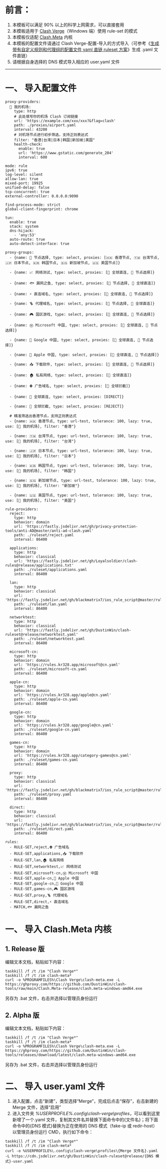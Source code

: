 # 前言：
1. 本模板可以满足 90% 以上的科学上网需求，可以直接套用
2. 本模板适用于 [Clash Verge](https://github.com/zzzgydi/clash-verge)（Windows 端）使用 rule-set 的模式
3. 本模板仅适配 [Clash.Meta](https://github.com/MetaCubeX/Clash.Meta) 内核
4. 本模板的配置文件请通过 Clash Verge-配置-导入的方式导入（可参考《[生成带有自定义规则和代理组的配置文件 yaml 直链 ruleset 方案](https://github.com/DustinWin/clash-tutorials/blob/main/%E6%95%99%E7%A8%8B%E5%90%88%E9%9B%86/%E7%94%9F%E6%88%90%E5%B8%A6%E6%9C%89%E8%87%AA%E5%AE%9A%E4%B9%89%E8%A7%84%E5%88%99%E5%92%8C%E4%BB%A3%E7%90%86%E7%BB%84%E7%9A%84%E9%85%8D%E7%BD%AE%E6%96%87%E4%BB%B6%20yaml%20%E7%9B%B4%E9%93%BE%20ruleset%20%E6%96%B9%E6%A1%88.md)》生成 .yaml 文件直链）
5. 请根据自身选择的 DNS 模式导入相应的 user.yaml 文件
---
# 一、 导入配置文件
```
proxy-providers:
  🛫 我的机场:
    type: http
    # 此处填写你的机场 Clash 订阅链接
    url: 'https://example.com/xxx/xxx?&flag=clash'
    path: ./proxies/airport.yaml
    interval: 43200
    # 对机场节点进行初步筛选，支持正则表达式
    filter: "香港|台湾|日本|韩国|新加坡|美国"
    health-check:
      enable: true
      url: 'https://www.gstatic.com/generate_204'
      interval: 600

mode: rule
ipv6: true
log-level: silent
allow-lan: true
mixed-port: 19925
unified-delay: false
tcp-concurrent: true
external-controller: 0.0.0.0:9090

find-process-mode: strict
global-client-fingerprint: chrome

tun:
  enable: true
  stack: system
  dns-hijack:
    - 'any:53'
  auto-route: true
  auto-detect-interface: true

proxy-groups:
  - {name: 🚀 节点选择, type: select, proxies: [🇭🇰 香港节点, 🇹🇼 台湾节点, 🇯🇵 日本节点, 🇰🇷 韩国节点, 🇸🇬 新加坡节点, 🇺🇸 美国节点]}

  - {name: 📈 网络测试, type: select, proxies: [🎯 全球直连, 🚀 节点选择]}

  - {name: 🐟 漏网之鱼, type: select, proxies: [🚀 节点选择, 🎯 全球直连]}

  - {name: ⚡ 直连域名, type: select, proxies: [🎯 全球直连, 🚀 节点选择]}

  - {name: 🪜 代理域名, type: select, proxies: [🚀 节点选择, 🎯 全球直连]}

  - {name: 🎮 国区游戏, type: select, proxies: [🎯 全球直连, 🚀 节点选择]}

  - {name: Ⓜ️ Microsoft 中国, type: select, proxies: [🎯 全球直连, 🚀 节点选择]}

  - {name: 🗽 Google 中国, type: select, proxies: [🎯 全球直连, 🚀 节点选择]}

  - {name: 🍎 Apple 中国, type: select, proxies: [🎯 全球直连, 🚀 节点选择]}

  - {name: 📥 下载软件, type: select, proxies: [🎯 全球直连, 🚀 节点选择]}

  - {name: 🏠 私有网络, type: select, proxies: [🎯 全球直连]}

  - {name: ⛔️ 广告域名, type: select, proxies: [🛑 全球拦截]}

  - {name: 🎯 全球直连, type: select, proxies: [DIRECT]}

  - {name: 🛑 全球拦截, type: select, proxies: [REJECT]}

  # 精准筛选出香港节点，支持正则表达式
  - {name: 🇭🇰 香港节点, type: url-test, tolerance: 100, lazy: true, use: [🛫 我的机场], filter: "香港"}

  - {name: 🇹🇼 台湾节点, type: url-test, tolerance: 100, lazy: true, use: [🛫 我的机场], filter: "台湾"}

  - {name: 🇯🇵 日本节点, type: url-test, tolerance: 100, lazy: true, use: [🛫 我的机场], filter: "日本"}

  - {name: 🇰🇷 韩国节点, type: url-test, tolerance: 100, lazy: true, use: [🛫 我的机场], filter: "韩国"}

  - {name: 🇸🇬 新加坡节点, type: url-test, tolerance: 100, lazy: true, use: [🛫 我的机场], filter: "新加坡"}

  - {name: 🇺🇸 美国节点, type: url-test, tolerance: 100, lazy: true, use: [🛫 我的机场], filter: "美国"}

rule-providers:
  reject:
    type: http
    behavior: domain
    url: 'https://fastly.jsdelivr.net/gh/privacy-protection-tools/anti-AD@master/anti-ad-clash.yaml'
    path: ./ruleset/reject.yaml
    interval: 86400

  applications:
    type: http
    behavior: classical
    url: 'https://fastly.jsdelivr.net/gh/Loyalsoldier/clash-rules@release/applications.txt'
    path: ./ruleset/applications.yaml
    interval: 86400

  lan:
    type: http
    behavior: classical
    url: 'https://fastly.jsdelivr.net/gh/blackmatrix7/ios_rule_script@master/rule/Clash/Lan/Lan_No_Resolve.yaml'
    path: ./ruleset/lan.yaml
    interval: 86400

  networktest:
    type: http
    behavior: classical
    url: 'https://fastly.jsdelivr.net/gh/DustinWin/clash-ruleset@release/networktest.yaml'
    path: ./ruleset/networktest.yaml
    interval: 86400

  microsoft-cn:
    type: http
    behavior: domain
    url: 'https://rules.kr328.app/microsoft@cn.yaml'
    path: ./ruleset/microsoft-cn.yaml
    interval: 86400

  apple-cn:
    type: http
    behavior: domain
    url: 'https://rules.kr328.app/apple@cn.yaml'
    path: ./ruleset/apple-cn.yaml
    interval: 86400

  google-cn:
    type: http
    behavior: domain
    url: 'https://rules.kr328.app/google@cn.yaml'
    path: ./ruleset/google-cn.yaml
    interval: 86400

  games-cn:
    type: http
    behavior: domain
    url: 'https://rules.kr328.app/category-games@cn.yaml'
    path: ./ruleset/games-cn.yaml
    interval: 86400

  proxy:
    type: http
    behavior: classical
    url: 'https://fastly.jsdelivr.net/gh/blackmatrix7/ios_rule_script@master/rule/Clash/Proxy/Proxy_Classical.yaml'
    path: ./ruleset/proxy.yaml
    interval: 86400

  direct:
    type: http
    behavior: classical
    url: 'https://fastly.jsdelivr.net/gh/blackmatrix7/ios_rule_script@master/rule/Clash/ChinaMax/ChinaMax_Classical.yaml'
    path: ./ruleset/direct.yaml
    interval: 86400

rules:
  - RULE-SET,reject,⛔️ 广告域名
  - RULE-SET,applications,📥 下载软件
  - RULE-SET,lan,🏠 私有网络
  - RULE-SET,networktest,📈 网络测试
  - RULE-SET,microsoft-cn,Ⓜ️ Microsoft 中国
  - RULE-SET,apple-cn,🍎 Apple 中国
  - RULE-SET,google-cn,🗽 Google 中国
  - RULE-SET,games-cn,🎮 国区游戏
  - RULE-SET,proxy,🪜 代理域名
  - RULE-SET,direct,⚡ 直连域名
  - MATCH,🐟 漏网之鱼
```
# 一、 导入 Clash.Meta 内核
## 1. Release 版  
编辑文本文档，粘贴如下内容：
```
taskkill /f /t /im "Clash Verge*"
taskkill /f /t /im clash-meta*
curl -o %PROGRAMFILES%\Clash Verge\clash-meta.exe -L https://ghproxy.com/https://github.com/DustinWin/clash-tools/raw/main/Clash.Meta-release/clash.meta-windows-amd64.exe
```
另存为 .bat 文件，右击并选择以管理员身份运行
## 2. Alpha 版  
编辑文本文档，粘贴如下内容：
```
taskkill /f /t /im "Clash Verge*"
taskkill /f /t /im clash-meta*
curl -o %PROGRAMFILES%\Clash Verge\clash-meta.exe -L https://ghproxy.com/https://github.com/DustinWin/clash-tools/releases/download/latest/clash.meta-windows-amd64.exe
```
另存为 .bat 文件，右击并选择以管理员身份运行
# 二、 导入 user.yaml 文件
1. 进入配置，点击“新建”，类型选择“Merge”，完成后点击“保存”，右击新建的 Merge 文件，选择“启用”
2. 进入文件夹 *%USERPROFILE%.config\clash-verge\profiles*，可以看到这里新增了一个.yaml 文件，复制其文件名并替换下面命令中的{文件名}；将下面命令中的{DNS 模式}替换为正在使用的 DNS 模式（fake-ip 或 redir-host）  
以管理员身份运行 CMD，执行如下命令：
```
taskkill /f /t /im "Clash Verge*"
taskkill /f /t /im clash-meta*
curl -o %USERPROFILE%\.config\clash-verge\profiles\{Merge 文件名}.yaml -L https://cdn.jsdelivr.net/gh/DustinWin/clash-ruleset@release/{DNS 模式}-user.yaml
```
